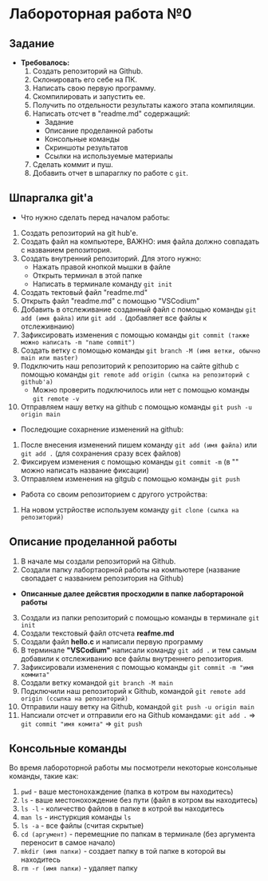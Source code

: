  # Лабороторная работа №0
 
 ## Задание
+ **Требовалось:**
    1. Создать репозиторий на Github.
    2. Склонировать его себе на ПК.
    3. Написать свою первую программу.
    4. Скомпилировать и запустить ее.
    5. Получить по отдельности результаты кажого этапа компиляции.
    6. Написать отсчет в "readme.md" содержащий:
        + Задание
        + Описание проделанной работы
        + Консольные команды
        + Скриншоты результатов
        + Ссылки на используемые материалы
    7. Сделать коммит и пуш.
    8. Добавить отчет в шпараглку по работе с ``git``.
 
 
 ## Шпаргалка git'а
 + Что нужно сделать перед началом работы:
 1. Создать репозиторий на git hub'е.
 2. Создать файл на компьютере, ВАЖНО: имя файла должно совпадать с названием репозитория.
 3. Создать внутренний репозиторий. Для этого нужно:
    + Нажать правой кнопкой мышки в файле
    + Открыть терминал в этой папке
    + Написать в терминале команду ``git init``
4. Создать тектовый файл "readme.md"
5. Открыть файл "readme.md" с помощью "VSCodium"
6. Добавить в отслеживание созданный файл с помощью команды ``git add (имя файла)`` или ``git add .`` (добавляет все файлы к отслеживнаию)
7. Зафиксировать изменения с помощью команды ``git commit (также можно написать -m "name commit")``
8. Создать ветку с помощью команды ``git branch -M (имя ветки, обычно main или master)``
9. Подключить наш репозиторий к репозиторию на сайте github с помощью команды ``git remote add origin (сылка на репозиторий с github'a)``
    + Можно проверить подключилось или нет с помощью команды ``git remote -v``
10. Отправляем нашу ветку на github с помощью команды ``git push -u origin main``

+ Последющие сохарнение изменений на github:
1. После внесения изменений пишем команду ``git add (имя файла)`` или ``git add .`` (для сохранения сразу всех файлов) 
2. Фиксируем изменения с помощью команды ``git commit -m`` (в "" можно написать название фиксации)
3. Отправляем изменения на gitgub с помощью команды ``git push``

+ Работа со своим репозиторием с другого устройства:
1. На новом устрйостве используем команду ``git clone (сылка на репозиторий)``



## Описание проделанной работы
1. В начале мы создали репозиторий на Github.
2. Создали папку лабортаорной работы на компьютере (название свопадает с названием репозитория на Github)
+ **Описанные далее дейсвтия просходили в папке лабортароной работы**
3. Создали из папки репозиторий с помощью команды в терминале ``git init``
4. Создали текстовый файл отсчета **reafme.md**
5. Создали файл **hello.c** и написали первую программу
6. В терминале **"VSCodium"** написали команду ``git add .`` и тем самым добавили к отслеживанию все файлы внутреннего репозитория.
7. Зафиксировали изменения с помощью команды ``git commit -m "имя коммита"``
8. Создали ветку командой ``git branch -M main``
9. Подключили наш репозиторий к Github, командой ``git remote add origin (ссылка на репозиторий)``
10. Отправили нашу ветку на Github, командой ``git push -u origin main``
11. Напсиали отсчет и отправили его на Github командами: ``git add .`` => ``git commit "имя комита"`` => ``git push``


## Консольные команды
Во время лабороторной работы мы посмотрели некоторые консольные команды, такие как:
1. ``pwd`` - ваше местонохаждение (папка в котром вы находитесь)
2. ``ls`` - ваше местонохождение без пути (файл в котром вы находитесь)
3. ``ls -l`` - количество файлов в папке в котрой вы находитесь 
4. ``man ls`` - инстуркция команды ``ls``
5. ``ls -a`` - все файлы (считая скрытые)
6. ``cd (аргумент)`` - перемещние по папкам в терминале (без аргумента переносит в самое начало)
7. ``mkdir (имя папки)`` - создает папку в той папке в которой вы находитесь
8. ``rm -r (имя папки)`` - удаляет папку


## 
